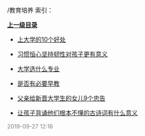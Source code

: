 /教育培养 索引：


**[上一级目录](/index.md)**

- [上大学的10个好处](/教育培养/上大学的10个好处.md)

- [习惯恒心坚持韧性对孩子更有意义](/教育培养/习惯恒心坚持韧性对孩子更有意义.md)

- [大学选什么专业](/教育培养/大学选什么专业.md)

- [是否有必要早教](/教育培养/是否有必要早教.md)

- [父亲给新晋大学生的女儿9个忠告](/教育培养/父亲给新晋大学生的女儿9个忠告.md)

- [让孩子背诵他们根本不懂的古诗词有什么意义](/教育培养/让孩子背诵他们根本不懂的古诗词有什么意义.md)


<font size=2 color='grey'> 2019-09-27 12:16 </font>